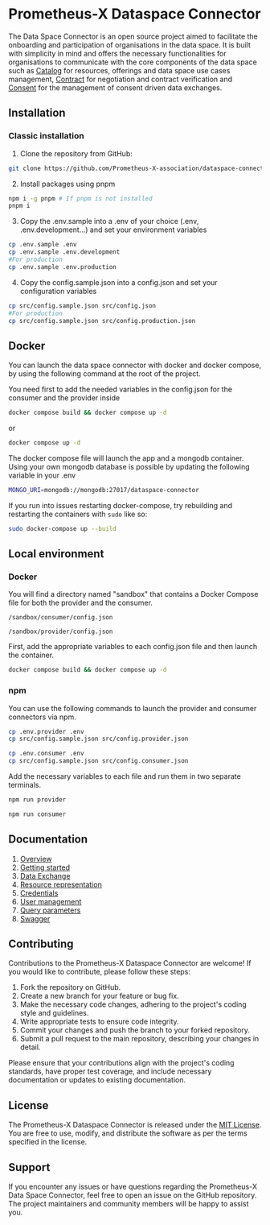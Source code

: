 # Prometheus-X Dataspace Connector

The Data Space Connector is an open source project aimed to facilitate the onboarding and participation of organisations in the data space. It is built with simplicity in mind and offers the necessary functionalities for organisations to communicate with the core components of the data space such as [Catalog](https://github.com/Prometheus-X-association/catalog-api) for resources, offerings and data space use cases management, [Contract](https://github.com/Prometheus-X-association/contract-manager) for negotiation and contract verification and [Consent](https://github.com/Prometheus-X-association/consent-manager) for the management of consent driven data exchanges.

## Installation

### Classic installation

1. Clone the repository from GitHub:
```bash
git clone https://github.com/Prometheus-X-association/dataspace-connector.git
```
2. Install packages using pnpm
```bash
npm i -g pnpm # If pnpm is not installed
pnpm i
```
3. Copy the .env.sample into a .env of your choice (.env, .env.development...) and set your environment variables
```bash
cp .env.sample .env
cp .env.sample .env.development
#For production
cp .env.sample .env.production
```
4. Copy the config.sample.json into a config.json and set your configuration variables
```bash
cp src/config.sample.json src/config.json
#For production
cp src/config.sample.json src/config.production.json
```

## Docker
You can launch the data space connector with docker and docker compose, by using the following command at the root of the project.

You need first to add the needed variables in the config.json for the consumer and the provider inside 

```bash
docker compose build && docker compose up -d
```
or

```bash
docker compose up -d
```
The docker compose file will launch the app and a mongodb container.
Using your own mongodb database is possible by updating the following variable in your .env
```bash
MONGO_URI=mongodb://mongodb:27017/dataspace-connector
```
If you run into issues restarting docker-compose, try rebuilding and restarting the containers with `sudo` like so: 
```bash
sudo docker-compose up --build
```

## Local environment
### Docker
You will find a directory named "sandbox" that contains a Docker Compose file for both the provider and the consumer.
```
/sandbox/consumer/config.json
```
```
/sandbox/provider/config.json
```

First, add the appropriate variables to each config.json file and then launch the container.

```bash
docker compose build && docker compose up -d
```
### npm
You can use the following commands to launch the provider and consumer connectors via npm.

```bash
cp .env.provider .env 
cp src/config.sample.json src/config.provider.json
```
```bash
cp .env.consumer .env
cp src/config.sample.json src/config.consumer.json
```

Add the necessary variables to each file and run them in two separate terminals.

```bash
npm run provider
```

```bash
npm run consumer
```

## Documentation

1. [Overview](./docs/OVERVIEW.md)
2. [Getting started](./docs/GETTING_STARTED.md)
3. [Data Exchange](./docs/DATA_EXCHANGE.md)
4. [Resource representation](./docs/RESOURCE_REPRESENTATION.md)
5. [Credentials](./docs/CREDENTIALS.md)
6. [User management](./docs/USER_MANAGEMENT.md)
7. [Query parameters](./docs/QUERY_PARAMS.md)
8. [Swagger](./docs/swagger.json)

## Contributing

Contributions to the Prometheus-X Dataspace Connector are welcome! If you would like to contribute, please follow these steps:

1. Fork the repository on GitHub.
2. Create a new branch for your feature or bug fix.
3. Make the necessary code changes, adhering to the project's coding style and guidelines.
4. Write appropriate tests to ensure code integrity.
5. Commit your changes and push the branch to your forked repository.
6. Submit a pull request to the main repository, describing your changes in detail.

Please ensure that your contributions align with the project's coding standards, have proper test coverage, and include necessary documentation or updates to existing documentation.

## License

The Prometheus-X Dataspace Connector is released under the [MIT License](LICENSE). You are free to use, modify, and distribute the software as per the terms specified in the license.

## Support

If you encounter any issues or have questions regarding the Prometheus-X Data Space Connector, feel free to open an issue on the GitHub repository. The project maintainers and community members will be happy to assist you.

